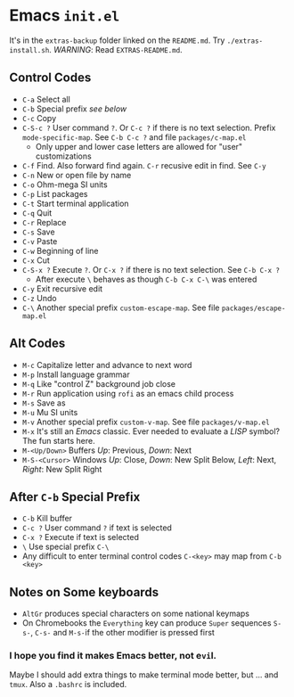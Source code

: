 # Emacs `init.el`

It's in the `extras-backup` folder linked on the `README.md`. Try `./extras-install.sh`. *WARNING*: Read `EXTRAS-README.md`.

## Control Codes
 * `C-a` Select all
 * `C-b` Special prefix *see below*
 * `C-c` Copy
 * `C-S-c ?` User command `?`. Or `C-c ?` if there is no text selection. Prefix `mode-specific-map`. See `C-b C-c ?` and file `packages/c-map.el`
   * Only upper and lower case letters are allowed for "user" customizations
 * `C-f` Find. Also forward find again. `C-r` recusive edit in find. See `C-y`
 * `C-n` New or open file by name
 * `C-o` Ohm-mega SI units
 * `C-p` List packages
 * `C-t` Start terminal application
 * `C-q` Quit
 * `C-r` Replace
 * `C-s` Save
 * `C-v` Paste
 * `C-w` Beginning of line
 * `C-x` Cut
 * `C-S-x ?` Execute `?`. Or `C-x ?` if there is no text selection. See `C-b C-x ?`
   * After execute `\` behaves as though `C-b C-x C-\` was entered
 * `C-y` Exit recursive edit
 * `C-z` Undo
 * `C-\` Another special prefix `custom-escape-map`. See file `packages/escape-map.el`
## Alt Codes
 * `M-c` Capitalize letter and advance to next word
 * `M-p` Install language grammar
 * `M-q` Like "control Z" background job close
 * `M-r` Run application using `rofi` as an emacs child process
 * `M-s` Save as
 * `M-u` Mu SI units
 * `M-v` Another special prefix `custom-v-map`. See file `packages/v-map.el`
 * `M-x` It's still an *Emacs* classic. Ever needed to evaluate a *LISP* symbol? The fun starts here.
 * `M-<Up/Down>` Buffers *Up*: Previous, *Down*: Next
 * `M-S-<Cursor>` Windows *Up*: Close, *Down*: New Split Below, *Left*: Next, *Right*: New Split Right 
## After `C-b` Special Prefix
 * `C-b` Kill buffer
 * `C-c ?` User command `?` if text is selected
 * `C-x ?` Execute if text is selected
 * `\` Use special prefix `C-\`
 * Any difficult to enter terminal control codes `C-<key>` may map from `C-b <key>`
## Notes on Some keyboards
 * `AltGr` produces special characters on some national keymaps
 * On Chromebooks the `Everything` key can produce `Super` sequences `S-s-`, `C-s-` and `M-s-`if the other modifier is pressed first

### I hope you find it makes Emacs better, not e`vi`l.
Maybe I should add extra things to make terminal mode better, but ... and `tmux`.
Also a `.bashrc` is included.
